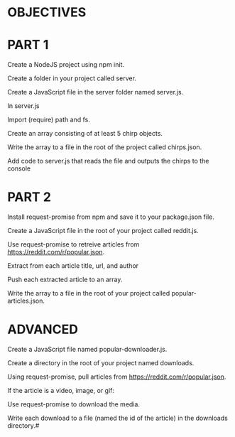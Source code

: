 # OBJECTIVES

# PART 1

Create a NodeJS project using npm init.

Create a folder in your project called server.

Create a JavaScript file in the server folder named server.js.

In server.js

Import (require) path and fs.

Create an array consisting of at least 5 chirp objects.

Write the array to a file in the root of the project called chirps.json.

Add code to server.js that reads the file and outputs the chirps to the console

# PART 2

Install request-promise from npm and save it to your package.json file.

Create a JavaScript file in the root of your project called reddit.js.

Use request-promise to retreive articles from https://reddit.com/r/popular.json.

Extract from each article title, url, and author

Push each extracted article to an array.

Write the array to a file in the root of your project called popular-articles.json.

# ADVANCED

Create a JavaScript file named popular-downloader.js.

Create a directory in the root of your project named downloads.

Using request-promise, pull articles from https://reddit.com/r/popular.json.

If the article is a video, image, or gif:

Use request-promise to download the media.

Write each download to a file (named the id of the article) in the downloads directory.#